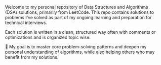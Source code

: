 Welcome to my personal repository of Data Structures and Algorithms (DSA) solutions, primarily from LeetCode. This repo contains solutions to problems I’ve solved as part of my ongoing learning and preparation for technical interviews.

Each solution is written in a clean, structured way often with comments or optimizations and is organized topic wise.

🚀 My goal is to master core problem-solving patterns and deepen my personal understanding of algorithms, while also helping others who may benefit from my solutions.
